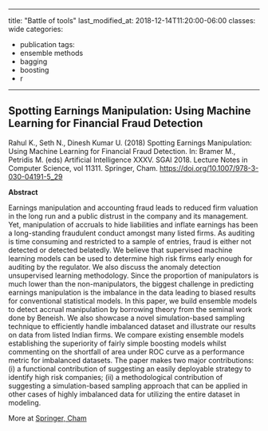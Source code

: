 
---
title: "Battle of tools"
last_modified_at: 2018-12-14T11:20:00-06:00
classes: wide
categories:
  - publication
tags:
  - ensemble methods
  - bagging
  - boosting
  - r
---

## Spotting Earnings Manipulation: Using Machine Learning for Financial Fraud Detection

Rahul K., Seth N., Dinesh Kumar U. (2018) Spotting Earnings Manipulation: Using Machine Learning for Financial Fraud Detection. In: Bramer M., Petridis M. (eds) Artificial Intelligence XXXV. SGAI 2018. Lecture Notes in Computer Science, vol 11311. Springer, Cham. https://doi.org/10.1007/978-3-030-04191-5_29

**Abstract**

Earnings manipulation and accounting fraud leads to reduced firm valuation in the long run and a public distrust in the company and its management. 
Yet, manipulation of accruals to hide liabilities and inflate earnings has been a long-standing fraudulent conduct amongst many listed firms. 
As auditing is time consuming and restricted to a sample of entries, fraud is either not detected or detected belatedly. We believe that supervised 
machine learning models can be used to determine high risk firms early enough for auditing by the regulator. We also discuss the anomaly detection 
unsupervised learning methodology. Since the proportion of manipulators is much lower than the non-manipulators, the biggest challenge in predicting 
earnings manipulation is the imbalance in the data leading to biased results for conventional statistical models. In this paper, we build ensemble models 
to detect accrual manipulation by borrowing theory from the seminal work done by Beneish. We also showcase a novel simulation-based sampling technique to 
efficiently handle imbalanced dataset and illustrate our results on data from listed Indian firms. We compare existing ensemble models establishing the 
superiority of fairly simple boosting models whilst commenting on the shortfall of area under ROC curve as a performance metric for imbalanced datasets. 
The paper makes two major contributions: (i) a functional contribution of suggesting an easily deployable strategy to identify high risk companies; 
(ii) a methodological contribution of suggesting a simulation-based sampling approach that can be applied in other cases of highly imbalanced data for 
utilizing the entire dataset in modeling.

More at [Springer, Cham](https://doi.org/10.1007/978-3-030-04191-5_29)
